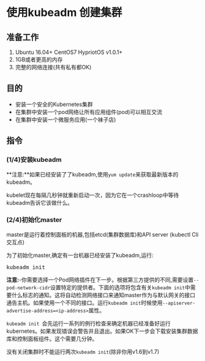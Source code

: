 # 使用kubeadm 创建集群

## 准备工作

1. Ubuntu 16.04+ CentOS7 HypriotOS v1.0.1+
2. 1GB或者更高的内存
3. 完整的网络连接(共有私有都OK)

## 目的

- 安装一个安全的Kubernetes集群
- 在集群中安装一个pod网络让所有应用组件(pod)可以相互交流
- 在集群中安装一个微服务应用(一个袜子店)

## 指令

### (1/4)安装kubeadm

**注意:**如果已经安装了了kubeadm,使用```yum update```来获取最新版本的kubeadm。

kubelet现在每隔几秒钟就重新启动一次，因为它在一个crashloop中等待kubeadm告诉它该做什么。

### (2/4)初始化master

master是运行着控制面板的机器,包括etcd(集群数据库)和API server (kubectl Cli交互点)

为了初始化master,确定有一台机器已经安装了kubeadm,运行:
<pre>
kubeadm init
</pre>

**注意:**-你需要选择一个Pod网络插件在下一步。根据第三方提供的不同,需要设置```--pod-network-cidr```设置特定的提供者。下面的选项将包含有关```kubeadm init```中需要什么标志的通知。这将自动检测网络接口来通知master作为与默认网关的接口通告主机。如果使用一个不同的接口。运行```kubeadm init```时候使用```--apiserver-advertise-address=<ip-address>```属性。

```kubeadm init ```会先运行一系列的例行检查来确定机器已经准备好运行kubernetes。如果发现错误会警告并且退出。如果OK下一步会下载安装集群数据库和控制面板组件。这个需要几分钟。

没有关闭集群时不能运行两次```kubeadm init```(除非你用v1.6到v1.7)

